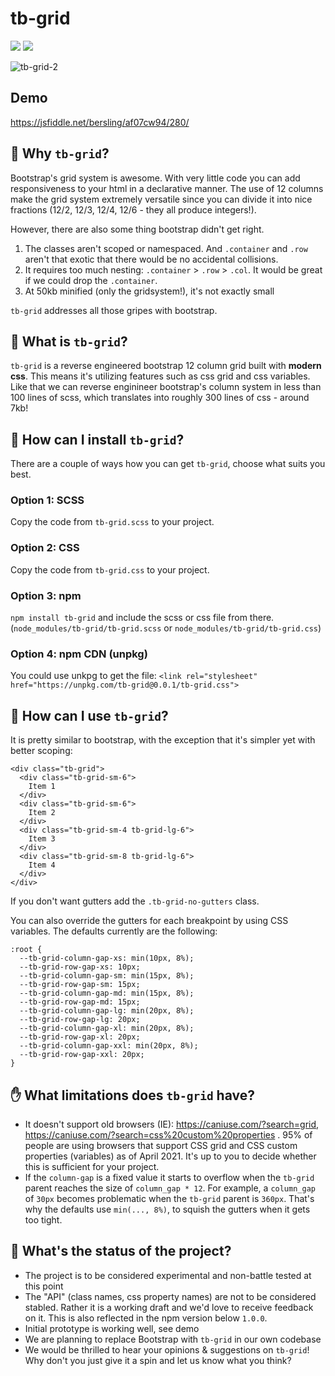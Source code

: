 # tb-grid

[![][license img]][license]
[![][npm version]][npmversion]

![tb-grid-2](https://user-images.githubusercontent.com/10352805/116756778-fc0d6d80-aa0c-11eb-840a-0bbb3a92ca9c.gif)

## Demo
https://jsfiddle.net/bersling/af07cw94/280/


## 🤔 Why `tb-grid`?

Bootstrap's grid system is awesome. With very little code you can add responsiveness to your html in a declarative manner. The use of 12 columns make the grid system extremely versatile since you can divide it into nice fractions (12/2, 12/3, 12/4, 12/6 - they all produce integers!).

However, there are also some thing bootstrap didn't get right.

1. The classes aren't scoped or namespaced. And `.container` and `.row` aren't that exotic that there would be no accidental collisions.
2. It requires too much nesting: `.container` > `.row` > `.col`. It would be great if we could drop the `.container`.
3. At 50kb minified (only the gridsystem!), it's not exactly small

`tb-grid` addresses all those gripes with bootstrap.

## 🤯 What is `tb-grid`?

`tb-grid` is a reverse engineered bootstrap 12 column grid built with **modern css**. This means it's utilizing features such as css grid and css variables. Like that we can reverse enginineer bootstrap's column system in less than 100 lines of scss, which translates into roughly 300 lines of css - around 7kb!

## 🚀 How can I install `tb-grid`?

There are a couple of ways how you can get `tb-grid`, choose what suits you best.

### Option 1: SCSS
Copy the code from `tb-grid.scss` to your project.

### Option 2: CSS
Copy the code from `tb-grid.css` to your project.

### Option 3: npm
`npm install tb-grid` and include the scss or css file from there. (`node_modules/tb-grid/tb-grid.scss` or `node_modules/tb-grid/tb-grid.css`)

### Option 4: npm CDN (unpkg)
You could use unkpg to get the file: `<link rel="stylesheet" href="https://unpkg.com/tb-grid@0.0.1/tb-grid.css">`

## 🎨 How can I use `tb-grid`?

It is pretty similar to bootstrap, with the exception that it's simpler yet with better scoping:

```
<div class="tb-grid">
  <div class="tb-grid-sm-6">
    Item 1
  </div>
  <div class="tb-grid-sm-6">
    Item 2
  </div>
  <div class="tb-grid-sm-4 tb-grid-lg-6">
    Item 3
  </div>
  <div class="tb-grid-sm-8 tb-grid-lg-6">
    Item 4
  </div>
</div>
```

If you don't want gutters add the `.tb-grid-no-gutters` class.

You can also override the gutters for each breakpoint by using CSS variables. The defaults currently are the following:

```
:root {
  --tb-grid-column-gap-xs: min(10px, 8%);
  --tb-grid-row-gap-xs: 10px;
  --tb-grid-column-gap-sm: min(15px, 8%);
  --tb-grid-row-gap-sm: 15px;
  --tb-grid-column-gap-md: min(15px, 8%);
  --tb-grid-row-gap-md: 15px;
  --tb-grid-column-gap-lg: min(20px, 8%);
  --tb-grid-row-gap-lg: 20px;
  --tb-grid-column-gap-xl: min(20px, 8%);
  --tb-grid-row-gap-xl: 20px;
  --tb-grid-column-gap-xxl: min(20px, 8%);
  --tb-grid-row-gap-xxl: 20px;
}
```

## ✋ What limitations does `tb-grid` have?

- It doesn't support old browsers (IE): https://caniuse.com/?search=grid, https://caniuse.com/?search=css%20custom%20properties . 95% of people are using browsers that support CSS grid and CSS custom properties (variables) as of April 2021. It's up to you to decide whether this is sufficient for your project.
- If the `column-gap` is a fixed value it starts to overflow when the `tb-grid` parent reaches the size of `column_gap * 12`. For example, a `column_gap` of `30px` becomes problematic when the `tb-grid` parent is `360px`. That's why the defaults use `min(..., 8%)`, to squish the gutters when it gets too tight.

## 💯 What's the status of the project?

- The project is to be considered experimental and non-battle tested at this point
- The "API" (class names, css property names) are not to be considered stabled. Rather it is a working draft and we'd love to receive feedback on it. This is also reflected in the npm version below `1.0.0`.
- Initial prototype is working well, see demo
- We are planning to replace Bootstrap with `tb-grid` in our own codebase
- We would be thrilled to hear your opinions & suggestions on `tb-grid`! Why don't you just give it a spin and let us know what you think?

[license]:LICENSE
[license img]:https://img.shields.io/badge/license-MIT-blue.svg
[npmversion]:NPMVERSION
[npm version]:https://img.shields.io/npm/v/tb-grid?color=%238B00F7
